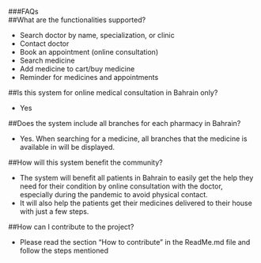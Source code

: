 ###FAQs <br/>
##What are the functionalities supported?
-	Search doctor by name, specialization, or clinic
-	Contact doctor
-	Book an appointment (online consultation)
-	Search medicine
-	Add medicine to cart/buy medicine
-	Reminder for medicines and appointments

##Is this system for online medical consultation in Bahrain only?
-	Yes 

##Does the system include all branches for each pharmacy in Bahrain?
-	Yes. When searching for a medicine, all branches that the medicine is available in will be displayed.

##How will this system benefit the community?
-	The system will benefit all patients in Bahrain to easily get the help they need for their condition by online consultation with the doctor, especially during the pandemic to avoid physical contact.
-	It will also help the patients get their medicines delivered to their house with just a few steps.

##How can I contribute to the project?
-	Please read the section “How to contribute” in the ReadMe.md file and follow the steps mentioned
